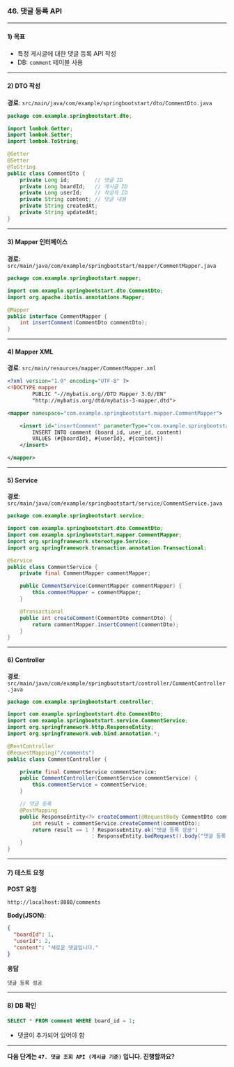 ### 46. 댓글 등록 API

---

#### 1) **목표**

* 특정 게시글에 대한 댓글 등록 API 작성
* DB: `comment` 테이블 사용

---

#### 2) **DTO 작성**

**경로**: `src/main/java/com/example/springbootstart/dto/CommentDto.java`

```java
package com.example.springbootstart.dto;

import lombok.Getter;
import lombok.Setter;
import lombok.ToString;

@Getter
@Setter
@ToString
public class CommentDto {
    private Long id;        // 댓글 ID
    private Long boardId;   // 게시글 ID
    private Long userId;    // 작성자 ID
    private String content; // 댓글 내용
    private String createdAt;
    private String updatedAt;
}
```

---

#### 3) **Mapper 인터페이스**

**경로**: `src/main/java/com/example/springbootstart/mapper/CommentMapper.java`

```java
package com.example.springbootstart.mapper;

import com.example.springbootstart.dto.CommentDto;
import org.apache.ibatis.annotations.Mapper;

@Mapper
public interface CommentMapper {
    int insertComment(CommentDto commentDto);
}
```

---

#### 4) **Mapper XML**

**경로**: `src/main/resources/mapper/CommentMapper.xml`

```xml
<?xml version="1.0" encoding="UTF-8" ?>
<!DOCTYPE mapper
        PUBLIC "-//mybatis.org//DTD Mapper 3.0//EN"
        "http://mybatis.org/dtd/mybatis-3-mapper.dtd">

<mapper namespace="com.example.springbootstart.mapper.CommentMapper">

    <insert id="insertComment" parameterType="com.example.springbootstart.dto.CommentDto">
        INSERT INTO comment (board_id, user_id, content)
        VALUES (#{boardId}, #{userId}, #{content})
    </insert>

</mapper>
```

---

#### 5) **Service**

**경로**: `src/main/java/com/example/springbootstart/service/CommentService.java`

```java
package com.example.springbootstart.service;

import com.example.springbootstart.dto.CommentDto;
import com.example.springbootstart.mapper.CommentMapper;
import org.springframework.stereotype.Service;
import org.springframework.transaction.annotation.Transactional;

@Service
public class CommentService {
    private final CommentMapper commentMapper;

    public CommentService(CommentMapper commentMapper) {
        this.commentMapper = commentMapper;
    }

    @Transactional
    public int createComment(CommentDto commentDto) {
        return commentMapper.insertComment(commentDto);
    }
}
```

---

#### 6) **Controller**

**경로**: `src/main/java/com/example/springbootstart/controller/CommentController.java`

```java
package com.example.springbootstart.controller;

import com.example.springbootstart.dto.CommentDto;
import com.example.springbootstart.service.CommentService;
import org.springframework.http.ResponseEntity;
import org.springframework.web.bind.annotation.*;

@RestController
@RequestMapping("/comments")
public class CommentController {

    private final CommentService commentService;
    public CommentController(CommentService commentService) {
        this.commentService = commentService;
    }

    // 댓글 등록
    @PostMapping
    public ResponseEntity<?> createComment(@RequestBody CommentDto commentDto) {
        int result = commentService.createComment(commentDto);
        return result == 1 ? ResponseEntity.ok("댓글 등록 성공")
                           : ResponseEntity.badRequest().body("댓글 등록 실패");
    }
}
```

---

#### 7) **테스트 요청**

**POST 요청**

```
http://localhost:8080/comments
```

**Body(JSON)**:

```json
{
  "boardId": 1,
  "userId": 2,
  "content": "새로운 댓글입니다."
}
```

**응답**

```
댓글 등록 성공
```

---

#### 8) **DB 확인**

```sql
SELECT * FROM comment WHERE board_id = 1;
```

* 댓글이 추가되어 있어야 함

---

**다음 단계는 `47. 댓글 조회 API (게시글 기준)` 입니다. 진행할까요?**
